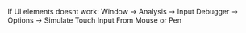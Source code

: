 If UI elements doesnt work: Window -> Analysis -> Input Debugger -> Options -> Simulate Touch Input From Mouse or Pen
